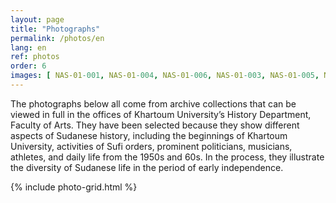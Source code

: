 ```yaml
---
layout: page
title: "Photographs"
permalink: /photos/en
lang: en
ref: photos
order: 6
images: [ NAS-01-001, NAS-01-004, NAS-01-006, NAS-01-003, NAS-01-005, NAS-01-002, GAD-01-322, GAD-01-223, GAD-01-330, GAD-01-301, GAD-01-300, GAD-01-321, GAD-01-102, GAD-01-016, GAD-01-111, GAD-01-022, GAD-01-043, GAD-01-035, GAD-01-204, GAD-01-218, GAD-01-139, GAD-01-042, GAD-01-133, GAD-01-336, GAD-01-106, GAD-01-041, GAD-01-170, GAD-01-257, GAD-01-036, GAD-01-050, GAD-01-167, GAD-01-190, GAD-01-176, GAD-01-317, GAD-01-047, GAD-01-033, SHA-03-026, SHA-03-073, SHA-03-007, SHA-06-002, SHA-03-032, SHA-08-003, SHA-17-005, SHA-16-025, SHA-03-017, SHA-13-001, SHA-09-015, SHA-07-001, SHA-03-036 ]
---
```

The photographs below all come from archive collections that can be viewed in full in the offices of Khartoum University’s History Department, Faculty of Arts. They have been selected because they show different aspects of Sudanese history, including the beginnings of Khartoum University, activities of Sufi orders, prominent politicians, musicians, athletes, and daily life from the 1950s and 60s. In the process, they illustrate the diversity of Sudanese life in the period of early independence.

{% include photo-grid.html %}
